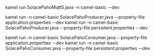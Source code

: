 kamel run SolacePahoMqtt5.java -n camel-basic --dev

kamel run -n camel-basic SolacePahoProducer.java --property-file application.properties --dev
kamel run -n camel-basic SolacePahoProducer.java --property-file persistent.properties --dev

kamel run -n camel-basic SolacePahoConsumer.java --property-file application.properties --dev
kamel run -n camel-basic SolacePahoConsumer.java --property-file persistent.properties --dev



